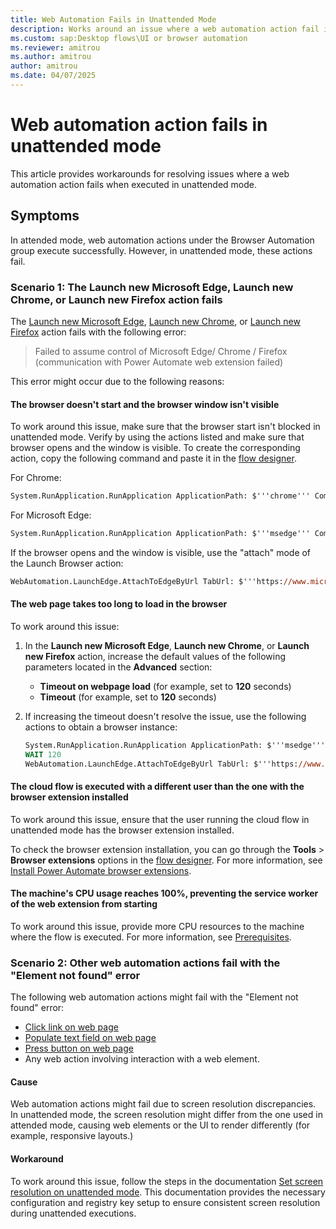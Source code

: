 ```yaml
---
title: Web Automation Fails in Unattended Mode
description: Works around an issue where a web automation action fail in unattended environment during runtime.
ms.custom: sap:Desktop flows\UI or browser automation
ms.reviewer: amitrou
ms.author: amitrou
author: amitrou
ms.date: 04/07/2025
---
```

# Web automation action fails in unattended mode

This article provides workarounds for resolving issues where a web automation action fails when executed in unattended mode.

## Symptoms

In attended mode, web automation actions under the Browser Automation group execute successfully. However, in unattended mode, these actions fail.

### Scenario 1: The Launch new Microsoft Edge, Launch new Chrome, or Launch new Firefox action fails

The [Launch new Microsoft Edge](/power-automate/desktop-flows/actions-reference/webautomation#launch-new-microsoft-edge), [Launch new Chrome](/power-automate/desktop-flows/actions-reference/webautomation#launchchromebase), or [Launch new Firefox](/power-automate/desktop-flows/actions-reference/webautomation#launchfirefoxbase) action fails with the following error:

> Failed to assume control of Microsoft Edge/ Chrome / Firefox (communication with Power Automate web extension failed)

This error might occur due to the following reasons:

#### The browser doesn't start and the browser window isn't visible

To work around this issue, make sure that the browser start isn't blocked in unattended mode. Verify by using the actions listed and make sure that browser opens and the window is visible. To create the corresponding action, copy the following command and paste it in the [flow designer](/power-automate/desktop-flows/flow-designer).

For Chrome:

```ps
System.RunApplication.RunApplication ApplicationPath: $'''chrome''' CommandLineArguments: $'''<https://www.microsoft.com/>''' WindowStyle: System.ProcessWindowStyle.Normal ProcessId=> AppProcessId
```

For Microsoft Edge:

```ps
System.RunApplication.RunApplication ApplicationPath: $'''msedge''' CommandLineArguments: $'''<https://www.microsoft.com/>''' WindowStyle: System.ProcessWindowStyle.Normal ProcessId=> AppProcessId
```

If the browser opens and the window is visible, use the "attach" mode of the Launch Browser action:

```ps
WebAutomation.LaunchEdge.AttachToEdgeByUrl TabUrl: $'''https://www.microsoft.com/''' AttachTimeout: 5 TargetDesktop: $'''{\"DisplayName\":\"Local computer\",\"Route\":{\"ServerType\":\"Local\",\"ServerAddress\":\"\"},\"DesktopType\":\"local\"}''' BrowserInstance=> Browser
```

#### The web page takes too long to load in the browser

To work around this issue:

1. In the **Launch new Microsoft Edge**, **Launch new Chrome**, or **Launch new Firefox** action, increase the default values of the following parameters located in the **Advanced** section:

    - **Timeout on webpage load** (for example, set to **120** seconds)
    - **Timeout** (for example, set to **120** seconds)

1. If increasing the timeout doesn't resolve the issue, use the following actions to obtain a browser instance:

    ```ps
    System.RunApplication.RunApplication ApplicationPath: $'''msedge''' CommandLineArguments: $'''<https://www.microsoft.com/>''' WindowStyle: System.ProcessWindowStyle.Normal ProcessId=> AppProcessId
    WAIT 120
    WebAutomation.LaunchEdge.AttachToEdgeByUrl TabUrl: $'''https://www.microsoft.com/''' AttachTimeout: 30 TargetDesktop: $'''{\"DisplayName\":\"Local computer\",\"Route\":{\"ServerType\":\"Local\",\"ServerAddress\":\"\"},\"DesktopType\":\"local\"}''' BrowserInstance=> Browser
    ```

#### The cloud flow is executed with a different user than the one with the browser extension installed

To work around this issue, ensure that the user running the cloud flow in unattended mode has the browser extension installed.

To check the browser extension installation, you can go through the **Tools** > **Browser extensions** options in the [flow designer](/power-automate/desktop-flows/flow-designer). For more information, see [Install Power Automate browser extensions](/power-automate/desktop-flows/install-browser-extensions#install-browser-extensions).

#### The machine's CPU usage reaches 100%, preventing the service worker of the web extension from starting

To work around this issue, provide more CPU resources to the machine where the flow is executed. For more information, see [Prerequisites](/power-automate/desktop-flows/requirements#prerequisites).

### Scenario 2: Other web automation actions fail with the "Element not found" error

The following web automation actions might fail with the "Element not found" error:

- [Click link on web page](/power-automate/desktop-flows/actions-reference/webautomation#clickbase)
- [Populate text field on web page](/power-automate/desktop-flows/actions-reference/webautomation#populatetextfieldbase)
- [Press button on web page](/power-automate/desktop-flows/actions-reference/webautomation#pressbuttonbase)
- Any web action involving interaction with a web element.

#### Cause

Web automation actions might fail due to screen resolution discrepancies. In unattended mode, the screen resolution might differ from the one used in attended mode, causing web elements or the UI to render differently (for example, responsive layouts.)

#### Workaround

To work around this issue, follow the steps in the documentation [Set screen resolution on unattended mode](/power-automate/desktop-flows/how-to/set-screen-resolution-unattended-mode). This documentation provides the necessary configuration and registry key setup to ensure consistent screen resolution during unattended executions.
